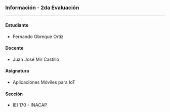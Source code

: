 ### Información - 2da Evaluación
_____________________
#### Estudiante
- Fernando Obreque Ortíz
#### Docente
- Juan José Mir Castillo
#### Asignatura
- Aplicaciones Móviles para IoT
#### Sección
- IEI 170 - INACAP
